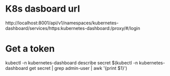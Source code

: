 # K8s dasboard url

http://localhost:8001/api/v1/namespaces/kubernetes-dashboard/services/https:kubernetes-dashboard:/proxy/#/login

# Get a token

kubectl -n kubernetes-dashboard describe secret $(kubectl -n kubernetes-dashboard get secret | grep admin-user | awk '{print $1}')

